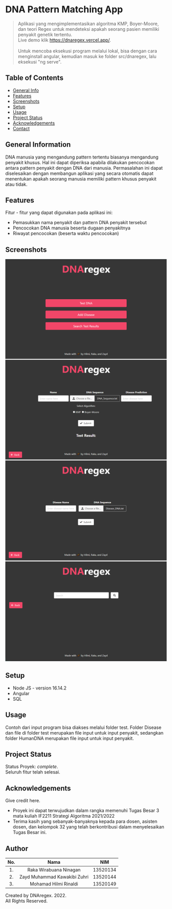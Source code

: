 # DNA Pattern Matching App
> Aplikasi yang mengimplementasikan algoritma KMP, Boyer-Moore, dan teori Regex untuk mendeteksi apakah seorang pasien memiliki penyakit genetik tertentu. <br>
> Live demo klik https://dnaregex.vercel.app/. <br><br><!-- If you have the project hosted somewhere, include the link here. -->
> Untuk mencoba eksekusi program melalui lokal, bisa dengan cara menginstall angular, kemudian masuk ke folder src/dnaregex, lalu eksekusi "ng serve".
## Table of Contents
* [General Info](#general-information)
* [Features](#features)
* [Screenshots](#screenshots)
* [Setup](#setup)
* [Usage](#usage)
* [Project Status](#project-status)
* [Acknowledgements](#acknowledgements)
* [Contact](#contact)
<!-- * [License](#license) -->


## General Information
DNA manusia yang mengandung pattern tertentu biasanya mengandung penyakit khusus. Hal ini dapat diperiksa apabila dilakukan pencocokan antara pattern penyakit dengan DNA dari manusia. Permasalahan ini dapat diselesaikan dengan membangun aplikasi yang secara otomatis dapat menentukan apakah seorang manusia memiliki pattern khusus penyakit atau tidak.
<!-- You don't have to answer all the questions - just the ones relevant to your project. -->

## Features
Fitur - fitur yang dapat digunakan pada aplikasi ini:
- Pemasukkan nama penyakit dan pattern DNA penyakit tersebut
- Pencocokan DNA manusia beserta dugaan penyakitnya
- Riwayat pencocokan (beserta waktu pencocokan)


## Screenshots
![screenshot](src/img/img1.png)
![screenshot](src/img/img2.png)
![screenshot](src/img/img3.png)
![screenshot](src/img/img4.png)
<!-- If you have screenshots you'd like to share, include them here. -->


## Setup
<!--What are the project requirements/dependencies? Where are they listed? A requirements.txt or a Pipfile.lock file perhaps? Where is it located?

Proceed to describe how to install / setup one's local environment / get started with the project.-->

- Node JS - version 16.14.2
- Angular
- SQL


## Usage
Contoh dari input program bisa diakses melalui folder test. Folder Disease dan file di folder test merupakan file input untuk input penyakit, sedangkan folder HumanDNA merupakan file input untuk input penyakit.


## Project Status
Status Proyek: _complete_. <br>
Seluruh fitur telah selesai.
<!-- / _complete_ / _no longer being worked on_-->

## Acknowledgements
Give credit here.
- Proyek ini dapat terwujudkan dalam rangka memenuhi Tugas Besar 3 mata kuliah IF2211 Strategi Algoritma 2021/2022
- Terima kasih yang sebanyak-banyaknya kepada para dosen, asisten dosen, dan kelompok 32 yang telah berkontribusi dalam menyelesaikan Tugas Besar ini.

## Author
| No. | Nama | NIM |
| :---: | :---: | :---: |
| 1. | Raka Wirabuana Ninagan | 13520134 |
| 2. | Zayd Muhammad Kawakibi Zuhri | 13520144 |
| 3. | Mohamad Hilmi Rinaldi| 13520149 |


Created by DNAregex. 2022. <br>
All Rights Reserved.